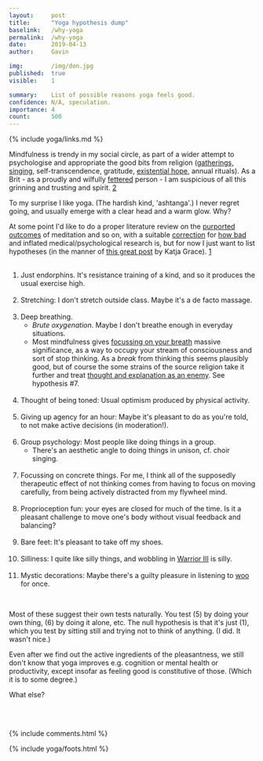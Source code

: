 ```yaml
---
layout:     post
title:      "Yoga hypothesis dump"
baselink:   /why-yoga
permalink:  /why-yoga
date:       2019-04-13
author:     Gavin

img:        /img/don.jpg
published:  true
visible:    1

summary:    List of possible reasons yoga feels good.
confidence: N/A, speculation.
importance: 4
count:      500
---
```


{%  include yoga/links.md     %}

Mindfulness is trendy in my social circle, as part of a wider attempt to psychologise and appropriate the good bits from religion (<a href="{{solstice}}">gatherings, singing</a>, self-transcendence, gratitude, <a href="{{xhope}}">existential hope</a>, annual rituals). As a Brit - as a proudly and wilfully <a href="{{fett}}">fettered</a> person - I am suspicious of all this grinning and trusting and spirit. <a href="#fn:2" id="fnref:2">2</a>

To my surprise I like yoga. (The hardish kind, 'ashtanga'.) I never regret going, and usually emerge with a clear head and a warm glow. Why?

At some point I'd like to do a proper literature review on the <a href="{{coch}}">purported outcomes</a> of meditation and so on, with a suitable <a href="{{edlin}}">correction</a> for <a href="{{ioan}}">how bad</a> and inflated medical/psychological research is, but for now I just want to list hypotheses (in the manner of <a href="{{grace}}">this great post</a> by Katja Grace). <a href="#fn:1" id="fnref:1">1</a><br><br>


1. <span class="b">Just endorphins</span>. It's resistance training of a kind, and so it produces the usual exercise high.<br><br>
3. <span class="b">Stretching</span>: I don't stretch outside class. Maybe it's a de facto massage.<br><br>
2. <span class="b">Deep breathing</span>. 
	* <i>Brute oxygenation</i>. Maybe I don't breathe enough in everyday situations.
	* Most mindfulness gives <a href="{{prana}}">focussing on your breath</a> massive significance, as a way to occupy your stream of consciousness and sort of stop thinking. As a <i>break</i> from thinking this seems plausibly good, but of course the some strains of the source religion take it further and treat <a href="{{chan}}">thought and explanation as an enemy</a>. See hypothesis \#7.<br><br>
4. <span class="b">Thought of being toned</span>: Usual optimism produced by physical activity.<br><br>
5. <span class="b">Giving up agency for an hour</span>: Maybe it's pleasant to do as you're told, to not make active decisions (in moderation!).<br><br>
6. <span class="b">Group psychology</span>: Most people like doing things in a group.
	* There's an aesthetic angle to doing things in unison, cf. choir singing.<br><br>
6. <span class="b">Focussing on concrete things</span>. For me, I think all of the supposedly therapeutic effect of not thinking comes from having to focus on moving carefully, from being actively distracted from my flywheel mind.<br><br>
7. <span class="b">Proprioception fun</span>: your eyes are closed for much of the time. Is it a pleasant challenge to move one's body without visual feedback and balancing?<br><br>
8. <span class="b">Bare feet</span>: It's pleasant to take off my shoes.<br><br>
9. <span class="b">Silliness</span>: I quite like silly things, and wobbling in <a href="{{wwiii}}">Warrior III</a> is silly.<br><br>
10. <span class="b">Mystic decorations</span>: Maybe there's a guilty pleasure in listening to <a href="{{woo}}">woo</a> for once.

<br>

Most of these suggest their own tests naturally. You test (5) by doing your own thing, (6) by doing it alone, etc. The null hypothesis is that it's just (1), which you test by sitting still and trying not to think of anything. (I did. It wasn't nice.)

Even after we find out the active ingredients of the pleasantness, we still don't know that yoga improves e.g. cognition or mental health or productivity, except insofar as feeling good is constitutive of those. (Which it is to some degree.)

What else?

<br><br>

{%  include comments.html %}

{%  include yoga/foots.html %}



